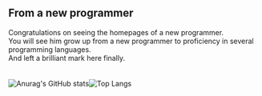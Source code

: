 ## From a new programmer
Congratulations on seeing the homepages of a new programmer.<br>You will see him grow up from a new programmer to proficiency in several programming languages.<br>And left a brilliant mark here finally.<br>
<br>
<br>
![Anurag's GitHub stats](https://github-readme-stats.vercel.app/api?username=Gundamten)![Top Langs](https://github-readme-stats.vercel.app/api/top-langs/?username=Gundamten)
